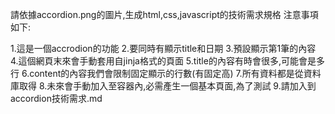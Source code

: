 請依據accordion.png的圖片,生成html,css,javascript的技術需求規格 注意事項如下:

1.這是一個accrodion的功能
2.要同時有顯示title和日期
3.預設顯示第1筆的內容
4.這個網頁末來會手動套用自jinja格式的頁面
5.title的內容有時會很多,可能會是多行
6.content的內容我們會限制固定顯示的行數(有固定高)
7.所有資料都是從資料庫取得
8.未來會手動加入至容器內,必需產生一個基本頁面,為了測試
9.請加入到accordion技術需求.md
